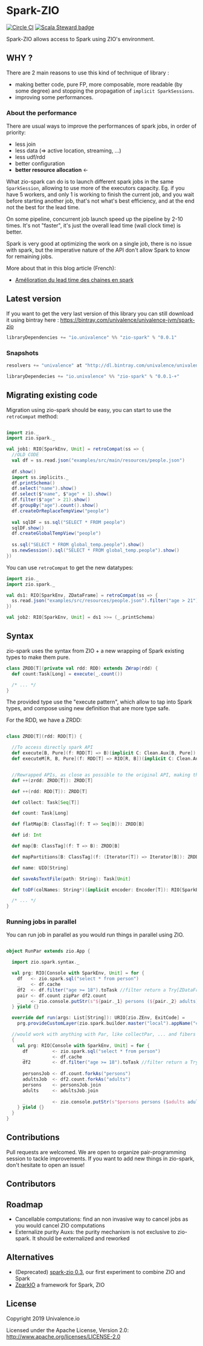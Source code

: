# Spark-ZIO

[![Circle CI](https://circleci.com/gh/univalence/zio-spark.svg?style=svg)](https://app.circleci.com/pipelines/github/univalence/zio-spark)
[![Scala Steward badge](https://img.shields.io/badge/Scala_Steward-helping-blue.svg?style=flat&logo=data:image/png;base64,iVBORw0KGgoAAAANSUhEUgAAAA4AAAAQCAMAAAARSr4IAAAAVFBMVEUAAACHjojlOy5NWlrKzcYRKjGFjIbp293YycuLa3pYY2LSqql4f3pCUFTgSjNodYRmcXUsPD/NTTbjRS+2jomhgnzNc223cGvZS0HaSD0XLjbaSjElhIr+AAAAAXRSTlMAQObYZgAAAHlJREFUCNdNyosOwyAIhWHAQS1Vt7a77/3fcxxdmv0xwmckutAR1nkm4ggbyEcg/wWmlGLDAA3oL50xi6fk5ffZ3E2E3QfZDCcCN2YtbEWZt+Drc6u6rlqv7Uk0LdKqqr5rk2UCRXOk0vmQKGfc94nOJyQjouF9H/wCc9gECEYfONoAAAAASUVORK5CYII=)](https://scala-steward.org)

Spark-ZIO allows access to Spark using ZIO's environment.

## WHY ?

There are 2 main reasons to use this kind of technique of library : 
* making better code, pure FP, more composable, more readable (by some degree) and stopping the propagation of ```implicit SparkSessions```.
* improving some performances.

### About the performance
There are usual ways to improve the performances of spark jobs, in order of priority:
* less join
* less data (=> active location, streaming, ...)
* less udf/rdd
* better configuration
* **better resource allocation** <-

What zio-spark can do is to launch different spark jobs in the same `SparkSession`, allowing to use more of the executors capacity. Eg. if you have 5 workers, and only 1 is working to finish the current job, and you wait before starting another job, that's not what's best efficiency, and at the end not the best for the lead time.

On some pipeline, concurrent job launch speed up the pipeline by 2-10 times.
It's not "faster", it's just the overall lead time (wall clock time) is better.

Spark is very good at optimizing the work on a single job, there is no issue with spark, but the imperative nature of the API don't allow Spark to know for remaining jobs.


More about that in this blog article (French):
* [Amélioration du lead time des chaines en spark](https://univalence.io/blog/articles/amelioration-du-lead-time-des-chaines-en-spark-avec-un-peu-de-monix/)


## Latest version

If you want to get the very last version of this library you can still download it using bintray here : https://bintray.com/univalence/univalence-jvm/spark-zio

```scala
libraryDependencies += "io.univalence" %% "zio-spark" % "0.0.1"
```

### Snapshots

```scala
resolvers += "univalence" at "http://dl.bintray.com/univalence/univalence-jvm"

libraryDependecies += "io.univalence" %% "zio-spark" % "0.0.1-+"
```

## Migrating existing code

Migration using zio-spark should be easy, you can start to use the `retroCompat` method:

```scala

import zio._
import zio.spark._

val job1: RIO[SparkEnv, Unit] = retroCompat(ss => {
  //OLD CODE
  val df = ss.read.json("examples/src/main/resources/people.json")
  
  df.show()
  import ss.implicits._
  df.printSchema()
  df.select("name").show()
  df.select($"name", $"age" + 1).show()
  df.filter($"age" > 21).show()
  df.groupBy("age").count().show()
  df.createOrReplaceTempView("people")
  
  val sqlDF = ss.sql("SELECT * FROM people")
  sqlDF.show()
  df.createGlobalTempView("people")
  
  ss.sql("SELECT * FROM global_temp.people").show()
  ss.newSession().sql("SELECT * FROM global_temp.people").show()                    
})
```

You can use `retroCompat` to get the new datatypes:
```scala
import zio._
import zio.spark._

val ds1: RIO[SparkEnv, ZDataFrame] = retroCompat(ss => {
  ss.read.json("examples/src/resources/people.json").filter("age > 21")
})

val job2: RIO[SparkEnv, Unit] = ds1 >>= (_.printSchema)
```

## Syntax

zio-spark uses the syntax from ZIO + a new wrapping of Spark existing types to make them pure.
```scala
class ZRDD[T](private val rdd: RDD) extends ZWrap(rdd) {
  def count:Task[Long] = execute(_.count())

  /* ... */
}
```

The provided type use the "execute pattern", which allow to tap into Spark types, and compose using new definition that are more type safe.

For the RDD, we have a ZRDD:
```scala

class ZRDD[T](rdd: RDD[T]) {

  //To access directly spark API
  def execute[B, Pure](f: RDD[T] => B)(implicit C: Clean.Aux[B, Pure]): Task[Pure]
  def executeM[R, B, Pure](f: RDD[T] => RIO[R, B])(implicit C: Clean.Aux[B, Pure]): RIO[R, Pure]


  //Rewrapped APIs, as close as possible to the original API, making them pure
  def ++(zrdd: ZRDD[T]): ZRDD[T]

  def ++(rdd: RDD[T]): ZRDD[T]

  def collect: Task[Seq[T]]

  def count: Task[Long]

  def flatMap[B: ClassTag](f: T => Seq[B]): ZRDD[B]

  def id: Int

  def map[B: ClassTag](f: T => B): ZRDD[B]

  def mapPartitions[B: ClassTag](f: (Iterator[T]) => Iterator[B]): ZRDD[B]

  def name: UIO[String]

  def saveAsTextFile(path: String): Task[Unit]

  def toDF(colNames: String*)(implicit encoder: Encoder[T]): RIO[SparkEnv, ZDataFrame]

  /* ... */
}
```

### Running jobs in parallel

You can run job in parallel as you would run things in parallel using ZIO.

```scala

object RunPar extends zio.App {

  import zio.spark.syntax._

  val prg: RIO[Console with SparkEnv, Unit] = for {
    df   <- zio.spark.sql("select * from person")
    _    <- df.cache
    df2  <- df.filter("age >= 18").toTask //filter return a Try[ZDataFrame]
    pair <- df.count zipPar df2.count
    _    <- zio.console.putStr(s"${pair._1} persons (${pair._2} adults)")
  } yield {}

  override def run(args: List[String]): URIO[zio.ZEnv, ExitCode] =
    prg.provideCustomLayer(zio.spark.builder.master("local").appName("counts").getOrCreate).exitCode

  //would work with anything with Par, like collectPar, ... and fibers
  {
    val prg: RIO[Console with SparkEnv, Unit] = for {
      df         <- zio.spark.sql("select * from person")
      _          <- df.cache
      df2        <- df.filter("age >= 18").toTask //filter return a Try[ZDataFrame]
      
      personsJob <- df.count.forkAs("persons")
      adultsJob  <- df2.count.forkAs("adults")
      persons    <- personsJob.join
      adults     <- adultsJob.join
      
      _          <- zio.console.putStr(s"$persons persons ($adults adults)")
    } yield {}
  }
}
```

## Contributions

Pull requests are welcomed. We are open to organize pair-programming session to tackle improvements.
If you want to add new things in zio-spark, don't hesitate to open an issue!


## Contributors




## Roadmap

 * Cancellable computations: find an non invasive way to cancel jobs as you would cancel ZIO computations
 * Externalize purity Auxs: the purity mechanism is not exclusive to zio-spark. It should be externalized and reworked

## Alternatives

 *  (Deprecated) [spark-zio 0.3](https://github.com/univalence/spark-tools/tree/master/spark-zio), our first experiment to combine ZIO and Spark
 *  [ZparkIO](https://github.com/leobenkel/ZparkIO) a framework for Spark, ZIO

## License

Copyright 2019 Univalence.io

Licensed under the Apache License, Version 2.0:
http://www.apache.org/licenses/LICENSE-2.0
